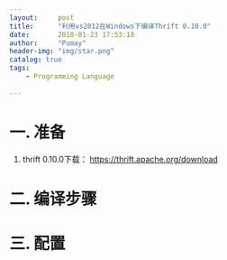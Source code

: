```yaml
---
layout:     post
title:      "利用vs2012在Windows下编译Thrift 0.10.0"
date:       2018-01-23 17:53:18
author:     "Pumay"
header-img: "img/star.png"
catalog: true
tags:
    - Programming Language
    
---
```



# 一. 准备

1. thrift 0.10.0下载： https://thrift.apache.org/download

# 二. 编译步骤

# 三. 配置
